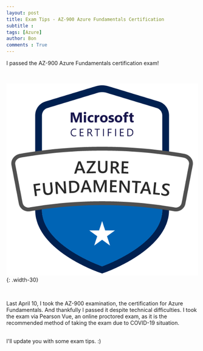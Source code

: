 ```yaml
---
layout: post
title: Exam Tips - AZ-900 Azure Fundamentals Certification
subtitle :
tags: [Azure]
author: Bon
comments : True
---
```


I passed the AZ-900 Azure Fundamentals certification exam!

<br>

![AZ 900](/assets/img/azure-900.png){: .width-30}

<br>

Last April 10, I took the AZ-900 examination, the certification for Azure Fundamentals. And thankfully I passed it despite technical difficulties. I took the exam via Pearson Vue, an online proctored exam, as it is the recommended method of taking the exam due to COVID-19 situation. 

<br>
I'll update you with some exam tips. :)

<br>






